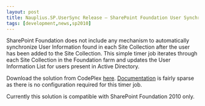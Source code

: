 ```yaml
---
layout: post
title: Nauplius.SP.UserSync Release – SharePoint Foundation User Synchronization
tags: [development,news,sp2010]
---
```


SharePoint Foundation does not include any mechanism to automatically synchronize User Information found in each Site Collection after the user has been added to the Site Collection.  This simple timer job iterates through each Site Collection in the Foundation farm and updates the User Information List for users present in Active Directory.

Download the solution from CodePlex [here](https://foundationsync.codeplex.com/releases/view/104661).  [Documentation](https://foundationsync.codeplex.com/documentation) is fairly sparse as there is no configuration required for this timer job.

Currently this solution is compatible with SharePoint Foundation 2010 only.